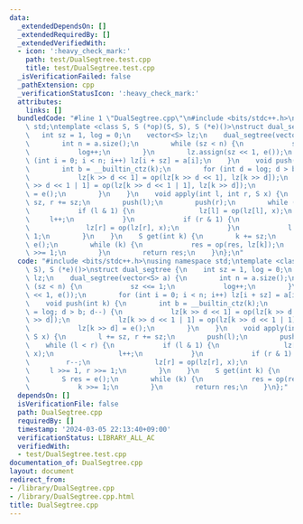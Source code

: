 ```yaml
---
data:
  _extendedDependsOn: []
  _extendedRequiredBy: []
  _extendedVerifiedWith:
  - icon: ':heavy_check_mark:'
    path: test/DualSegtree.test.cpp
    title: test/DualSegtree.test.cpp
  _isVerificationFailed: false
  _pathExtension: cpp
  _verificationStatusIcon: ':heavy_check_mark:'
  attributes:
    links: []
  bundledCode: "#line 1 \"DualSegtree.cpp\"\n#include <bits/stdc++.h>\nusing namespace\
    \ std;\ntemplate <class S, S (*op)(S, S), S (*e)()>\nstruct dual_segtree {\n \
    \   int sz = 1, log = 0;\n    vector<S> lz;\n    dual_segtree(vector<S> a) {\n\
    \        int n = a.size();\n        while (sz < n) {\n            sz <<= 1;\n\
    \            log++;\n        }\n        lz.assign(sz << 1, e());\n        for\
    \ (int i = 0; i < n; i++) lz[i + sz] = a[i];\n    }\n    void push(int k) {\n\
    \        int b = __builtin_ctz(k);\n        for (int d = log; d > b; d--) {\n\
    \            lz[k >> d << 1] = op(lz[k >> d << 1], lz[k >> d]);\n            lz[k\
    \ >> d << 1 | 1] = op(lz[k >> d << 1 | 1], lz[k >> d]);\n            lz[k >> d]\
    \ = e();\n        }\n    }\n    void apply(int l, int r, S x) {\n        l +=\
    \ sz, r += sz;\n        push(l);\n        push(r);\n        while (l < r) {\n\
    \            if (l & 1) {\n                lz[l] = op(lz[l], x);\n           \
    \     l++;\n            }\n            if (r & 1) {\n                r--;\n  \
    \              lz[r] = op(lz[r], x);\n            }\n            l >>= 1, r >>=\
    \ 1;\n        }\n    }\n    S get(int k) {\n        k += sz;\n        S res =\
    \ e();\n        while (k) {\n            res = op(res, lz[k]);\n            k\
    \ >>= 1;\n        }\n        return res;\n    }\n};\n"
  code: "#include <bits/stdc++.h>\nusing namespace std;\ntemplate <class S, S (*op)(S,\
    \ S), S (*e)()>\nstruct dual_segtree {\n    int sz = 1, log = 0;\n    vector<S>\
    \ lz;\n    dual_segtree(vector<S> a) {\n        int n = a.size();\n        while\
    \ (sz < n) {\n            sz <<= 1;\n            log++;\n        }\n        lz.assign(sz\
    \ << 1, e());\n        for (int i = 0; i < n; i++) lz[i + sz] = a[i];\n    }\n\
    \    void push(int k) {\n        int b = __builtin_ctz(k);\n        for (int d\
    \ = log; d > b; d--) {\n            lz[k >> d << 1] = op(lz[k >> d << 1], lz[k\
    \ >> d]);\n            lz[k >> d << 1 | 1] = op(lz[k >> d << 1 | 1], lz[k >> d]);\n\
    \            lz[k >> d] = e();\n        }\n    }\n    void apply(int l, int r,\
    \ S x) {\n        l += sz, r += sz;\n        push(l);\n        push(r);\n    \
    \    while (l < r) {\n            if (l & 1) {\n                lz[l] = op(lz[l],\
    \ x);\n                l++;\n            }\n            if (r & 1) {\n       \
    \         r--;\n                lz[r] = op(lz[r], x);\n            }\n       \
    \     l >>= 1, r >>= 1;\n        }\n    }\n    S get(int k) {\n        k += sz;\n\
    \        S res = e();\n        while (k) {\n            res = op(res, lz[k]);\n\
    \            k >>= 1;\n        }\n        return res;\n    }\n};"
  dependsOn: []
  isVerificationFile: false
  path: DualSegtree.cpp
  requiredBy: []
  timestamp: '2024-03-05 22:13:40+09:00'
  verificationStatus: LIBRARY_ALL_AC
  verifiedWith:
  - test/DualSegtree.test.cpp
documentation_of: DualSegtree.cpp
layout: document
redirect_from:
- /library/DualSegtree.cpp
- /library/DualSegtree.cpp.html
title: DualSegtree.cpp
---
```

